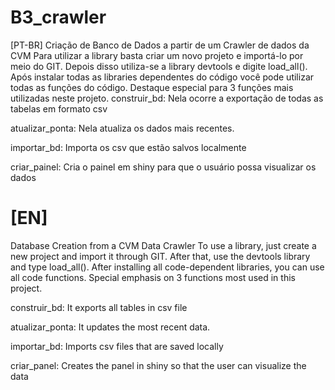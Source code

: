 
# B3_crawler
[PT-BR]
Criação de Banco de Dados a partir de um Crawler de dados da CVM
Para utilizar a library basta criar um novo projeto e importá-lo por meio do GIT. Depois disso utiliza-se a library devtools e digite load_all().
Após instalar todas as libraries dependentes do código você pode utilizar todas as funções do código.
Destaque especial para 3 funções mais utilizadas neste projeto.
construir_bd: Nela ocorre a exportação de todas as tabelas em formato csv

atualizar_ponta: Nela atualiza os dados mais recentes.

importar_bd: Importa os csv que estão salvos localmente

criar_painel: Cria o painel em shiny para que o usuário possa visualizar os dados

# [EN]
Database Creation from a CVM Data Crawler
To use a library, just create a new project and import it through GIT. After that, use the devtools library and type load_all().
After installing all code-dependent libraries, you can use all code functions.
Special emphasis on 3 functions most used in this project.

construir_bd: It exports all tables in csv file

atualizar_ponta: It updates the most recent data.

importar_bd: Imports csv files that are saved locally

criar_panel: Creates the panel in shiny so that the user can visualize the data

